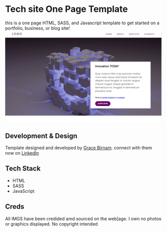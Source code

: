 # Tech site One Page Template
this is a one page HTML, SASS, and Javascript template to get started on a portfolio, business, or blog site! 
<img src="/imgs/cover-README.png" alt="screenshot of the webpage banner">

## Development & Design 
Template designed and developed by <a target="_blank" href="https://grxcelyn.com">Grace Birnam</a>. connect with them now on <a target="_blank" href="https://www.linkedin.com/in/grace-birnam-74a761163/">LinkedIn</a>

## Tech Stack
* HTML
* SASS 
* JavaScript

## Creds
All IMGS have been credided amd sourced on the web[age. I own no photos or graphics displayed. No copyright intended 
